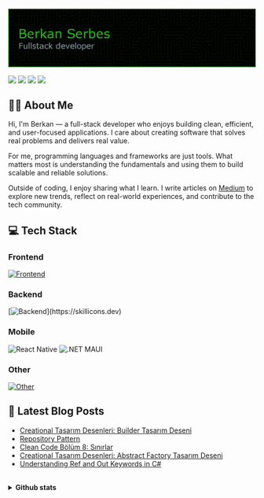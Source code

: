 ![Header](./github-header-image.png)

<p align="left"> 
    <a href="https://www.linkedin.com/in/berkanserbes" target="_blank" rel="noreferrer"><img src="https://img.shields.io/badge/linkedin-%230077B5.svg?&style=for-the-badge&logo=linkedin&logoColor=white"/></a>  
    <a href="http://www.medium.com/@berkanserbes" target="_blank" rel="noreferrer"><img src="https://img.shields.io/badge/Medium-12100E?style=for-the-badge&logo=medium&logoColor=white" /></a>
    <a href="https://leetcode.com/berkanserbes/" target="_blank" rel="noreferrer"><img src="https://img.shields.io/badge/LeetCode-000000?style=for-the-badge&logo=LeetCode&logoColor=#d16c06"/></a>
    <a href="mailto:berkanserbes3@gmail.com" target="_blank"><img src="https://img.shields.io/badge/Gmail-D14836?style=for-the-badge&logo=gmail&logoColor=white" /></a>
</p>

## :man_technologist: About Me
Hi, I'm Berkan — a full-stack developer who enjoys building clean, efficient, and user-focused applications. I care about creating software that solves real problems and delivers real value.

For me, programming languages and frameworks are just tools. What matters most is understanding the fundamentals and using them to build scalable and reliable solutions.

Outside of coding, I enjoy sharing what I learn. I write articles on [Medium](http://www.medium.com/@berkanserbes) to explore new trends, reflect on real-world experiences, and contribute to the tech community.

## :computer: Tech Stack
### Frontend 
[![Frontend](https://skillicons.dev/icons?i=html,css,bootstrap,tailwind,js,ts,react,next)](https://skillicons.dev)

### Backend 
[![Backend](https://skillicons.dev/icons?i=java,cs,dotnet,nodejs,express,)](https://skillicons.dev)

### Mobile 
![React Native](https://img.shields.io/badge/react_native-%2320232a.svg?style=for-the-badge&logo=react&logoColor=%2361DAFB)
![.NET MAUI](https://img.shields.io/badge/.NET%20MAUI-grey?style=for-the-badge&color=purple)

### Other
[![Other](https://skillicons.dev/icons?i=docker,rabbitmq,git,postman,redis,mongo)](https://skillicons.dev)
<!-- ![MSSQL](https://img.shields.io/badge/Microsoft_SQL_Server-CC2927?style=for-the-badge&logo=microsoft-sql-server&logoColor=white) -->

## :pencil: Latest Blog Posts
<!-- BLOG-POST-LIST:START -->
- [Creational Tasarım Desenleri: Builder Tasarım Deseni](https://medium.com/@berkanserbes/creational-design-pattern-builder-tasar%C4%B1m-deseni-c3ec90fe348d?source=rss-6300fe4bff09------2)
- [Repository Pattern](https://medium.com/@berkanserbes/repository-pattern-e377bc1059c5?source=rss-6300fe4bff09------2)
- [Clean Code Bölüm 8: Sınırlar](https://medium.com/@berkanserbes/clean-code-b%C3%B6l%C3%BCm-8-s%C4%B1n%C4%B1rlar-eca04f68adfd?source=rss-6300fe4bff09------2)
- [Creational Tasarım Desenleri: Abstract Factory Tasarım Deseni](https://medium.com/@berkanserbes/creational-tasar%C4%B1m-desenleri-abstract-factory-tasar%C4%B1m-deseni-64f56b64fa74?source=rss-6300fe4bff09------2)
- [Understanding Ref and Out Keywords in C#](https://blog.stackademic.com/understanding-ref-and-out-keywords-in-c-379c28e12229?source=rss-6300fe4bff09------2)
<!-- BLOG-POST-LIST:END -->

<br>

<details>
<summary style="font-weight:bold">Github stats</summary>
<img alt="Berkan's Github Stats" src="https://github-readme-stats-berkanserbes.vercel.app/api/?username=berkanserbes&show_icons=true&include_all_commits=true&count_private=true&theme=react&hide_border=true&bg_color=1F222E&title_color=0891b2&icon_color=0891b2" height="192px"/><img alt="Berkan's Top Languages" src="https://github-readme-stats-berkanserbes.vercel.app//api/top-langs/?username=berkanserbes&langs_count=8&layout=compact&theme=react&hide_border=true&bg_color=1F222E&title_color=0891b2&icon_color=0891b2" height="192px"/><img src="https://github-readme-streak-stats.herokuapp.com/?user=berkanserbes&stroke=ffffff&background=1c1917&ring=0891b2&fire=0891b2&currStreakNum=ffffff&currStreakLabel=0891b2&sideNums=ffffff&sideLabels=ffffff&dates=ffffff&hide_border=true" style="display:block;margin-left:auto; margin-right:auto;"/>
</details>

